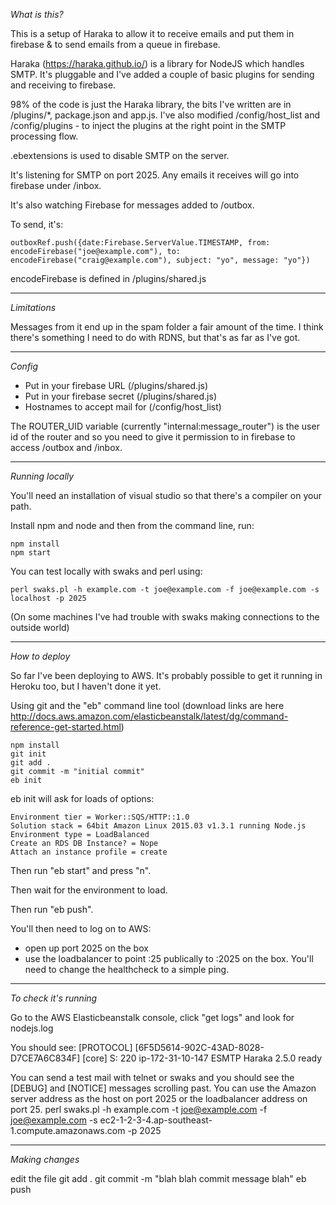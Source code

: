 *What is this?*

This is a setup of Haraka to allow it to receive emails and put them in firebase & to send emails from a queue in firebase.

Haraka (https://haraka.github.io/) is a library for NodeJS which handles SMTP.  It's pluggable and I've added a couple of basic plugins for sending and receiving to firebase.

98% of the code is just the Haraka library, the bits I've written are in /plugins/*, package.json and app.js.  I've also modified /config/host_list and /config/plugins - to inject the plugins at the right point in the SMTP processing flow.

.ebextensions is used to disable SMTP on the server.

It's listening for SMTP on port 2025.  Any emails it receives will go into firebase under /inbox.

It's also watching Firebase for messages added to /outbox.

To send, it's:

	outboxRef.push({date:Firebase.ServerValue.TIMESTAMP, from: encodeFirebase("joe@example.com"), to: encodeFirebase("craig@example.com"), subject: "yo", message: "yo"})

encodeFirebase is defined in /plugins/shared.js

--------------------------------------------------------------------------------

*Limitations*

Messages from it end up in the spam folder a fair amount of the time.  I think there's something I need to do with RDNS, but that's as far as I've got.

--------------------------------------------------------------------------------

*Config*

 * Put in your firebase URL (/plugins/shared.js)
 * Put in your firebase secret (/plugins/shared.js)
 * Hostnames to accept mail for (/config/host_list)


The ROUTER_UID variable (currently "internal:message_router") is the user id of the router and so you need to give it permission to in firebase to access /outbox and /inbox.

--------------------------------------------------------------------------------

*Running locally*

You'll need an installation of visual studio so that there's a compiler on your path.

Install npm and node and then from the command line, run:

	npm install
	npm start

You can test locally with swaks and perl using:

	perl swaks.pl -h example.com -t joe@example.com -f joe@example.com -s localhost -p 2025
(On some machines I've had trouble with swaks making connections to the outside world)

--------------------------------------------------------------------------------

*How to deploy*

So far I've been deploying to AWS.  It's probably possible to get it running in Heroku too, but I haven't done it yet.

Using git and the "eb" command line tool (download links are here http://docs.aws.amazon.com/elasticbeanstalk/latest/dg/command-reference-get-started.html)

	npm install
	git init
	git add .
	git commit -m "initial commit"
	eb init

eb init will ask for loads of options:

	Environment tier = Worker::SQS/HTTP::1.0
	Solution stack = 64bit Amazon Linux 2015.03 v1.3.1 running Node.js
	Environment type = LoadBalanced
	Create an RDS DB Instance? = Nope
	Attach an instance profile = create

Then run "eb start" and press "n".

Then wait for the environment to load.

Then run "eb push".

You'll then need to log on to AWS:
* open up port 2025 on the box
* use the loadbalancer to point :25 publically to :2025 on the box.  You'll need to change the healthcheck to a simple ping. 

--------------------------------------------------------------------------------

*To check it's running*

Go to the AWS Elasticbeanstalk console, click "get logs" and look for nodejs.log

You should see:
[PROTOCOL] [6F5D5614-902C-43AD-8028-D7CE7A6C834F] [core] S: 220 ip-172-31-10-147 ESMTP Haraka 2.5.0 ready

You can send a test mail with telnet or swaks and you should see the [DEBUG] and [NOTICE] messages scrolling past.  You can use the Amazon server address as the host on port 2025 or the loadbalancer address on port 25.
perl swaks.pl -h example.com -t joe@example.com -f joe@example.com -s ec2-1-2-3-4.ap-southeast-1.compute.amazonaws.com -p 2025

--------------------------------------------------------------------------------

*Making changes*

edit the file
git add .
git commit -m "blah blah commit message blah"
eb push